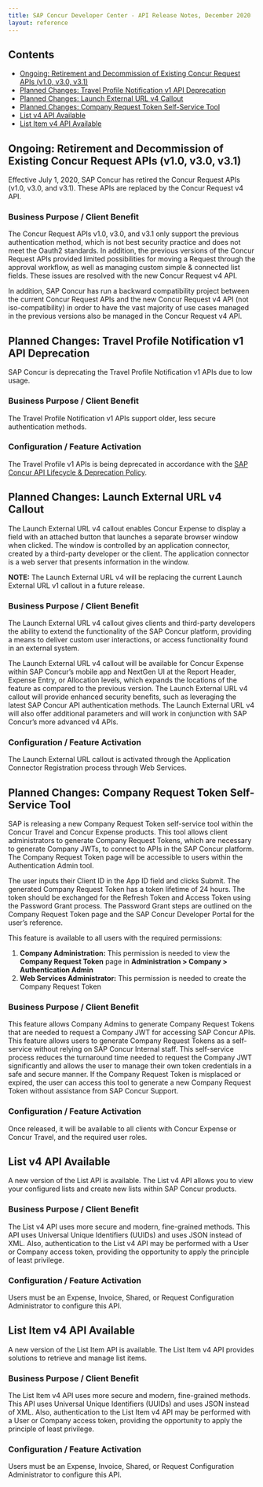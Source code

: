 ```yaml
---
title: SAP Concur Developer Center - API Release Notes, December 2020
layout: reference
---
```


## Contents

* [Ongoing: Retirement and Decommission of Existing Concur Request APIs (v1.0, v3.0, v3.1)](#ongoing-request-retirement)
* [Planned Changes: Travel Profile Notification v1 API Deprecation](#travel-profile-deprecation)
* [Planned Changes: Launch External URL v4 Callout](#planned-leu-v4)
* [Planned Changes: Company Request Token Self-Service Tool](#planned-company-token)
* [List v4 API Available](#list-v4)
* [List Item v4 API Available](#list-item-v4)

## <a name="ongoing-request-retirement"></a>Ongoing: Retirement and Decommission of Existing Concur Request APIs (v1.0, v3.0, v3.1)

Effective July 1, 2020, SAP Concur has retired the Concur Request APIs (v1.0, v3.0, and v3.1). These APIs are replaced by the Concur Request v4 API.

### Business Purpose / Client Benefit

The Concur Request APIs v1.0, v3.0, and v3.1 only support the previous authentication method, which is not best security practice and does not meet the Oauth2 standards. In addition, the previous versions of the Concur Request APIs provided limited possibilities for moving a Request through the approval workflow, as well as managing custom simple & connected list fields. These issues are resolved with the new Concur Request v4 API.

In addition, SAP Concur has run a backward compatibility project between the current Concur Request APIs and the new Concur Request v4 API (not iso-compatibility) in order to have the vast majority of use cases managed in the previous versions also be managed in the Concur Request v4 API.

## <a name="travel-profile-deprecation"></a>Planned Changes: Travel Profile Notification v1 API Deprecation

SAP Concur is deprecating the Travel Profile Notification v1 APIs due to low usage.

### Business Purpose / Client Benefit

The Travel Profile Notification v1 APIs support older, less secure authentication methods.

### Configuration / Feature Activation

The Travel Profile v1 APIs is being deprecated in accordance with the [SAP Concur API Lifecycle & Deprecation Policy](https://developer.concur.com/tools-support/deprecation-policy.html).

## <a name="planned-leu-v4"></a>Planned Changes: Launch External URL v4 Callout

The Launch External URL v4 callout enables Concur Expense to display a field with an attached button that launches a separate browser window when clicked. The window is controlled by an application connector, created by a third-party developer or the client. The application connector is a web server that presents information in the window.

**NOTE:**	The Launch External URL v4 will be replacing the current Launch External URL v1 callout in a future release.

### Business Purpose / Client Benefit

The Launch External URL v4 callout gives clients and third-party developers the ability to extend the functionality of the SAP Concur platform, providing a means to deliver custom user interactions, or access functionality found in an external system.

The Launch External URL v4 callout will be available for Concur Expense within SAP Concur’s mobile app and NextGen UI at the Report Header, Expense Entry, or Allocation levels, which expands the locations of the feature as compared to the previous version. The Launch External URL v4 callout will provide enhanced security benefits, such as leveraging the latest SAP Concur API authentication methods. The Launch External URL v4 will also offer additional parameters and will work in conjunction with SAP Concur’s more advanced v4 APIs.

### Configuration / Feature Activation

The Launch External URL callout is activated through the Application Connector Registration process through Web Services.

## <a name="planned-company-token"></a>Planned Changes: Company Request Token Self-Service Tool

SAP is releasing a new Company Request Token self-service tool within the Concur Travel and Concur Expense products. This tool allows client administrators to generate Company Request Tokens, which are necessary to generate Company JWTs, to connect to APIs in the SAP Concur platform. The Company Request Token page will be accessible to users within the Authentication Admin tool.

The user inputs their Client ID in the App ID field and clicks Submit. The generated Company Request Token has a token lifetime of 24 hours. The token should be exchanged for the Refresh Token and Access Token using the Password Grant process. The Password Grant steps are outlined on the Company Request Token page and the SAP Concur Developer Portal for the user’s reference.

This feature is available to all users with the required permissions:

  1. **Company Administration:** This permission is needed to view the **Company Request Token** page in **Administration > Company > Authentication Admin**
  2. **Web Services Administrator:** This permission is needed to create the Company Request Token

### Business Purpose / Client Benefit

This feature allows Company Admins to generate Company Request Tokens that are needed to request a Company JWT for accessing SAP Concur APIs. This feature allows users to generate Company Request Tokens as a self-service without relying on SAP Concur Internal staff. This self-service process reduces the turnaround time needed to request the Company JWT significantly and allows the user to manage their own token credentials in a safe and secure manner. If the Company Request Token is misplaced or expired, the user can access this tool to generate a new Company Request Token without assistance from SAP Concur Support.

### Configuration / Feature Activation

Once released, it will be available to all clients with Concur Expense or Concur Travel, and the required user roles.

## <a name="list-v4"></a>List v4 API Available

A new version of the List API is available. The List v4 API allows you to view your configured lists and create new lists within SAP Concur products.

### Business Purpose / Client Benefit

The List v4 API uses more secure and modern, fine-grained methods. This API uses Universal Unique Identifiers (UUIDs) and uses JSON instead of XML. Also, authentication to the List v4 API may be performed with a User or Company access token, providing the opportunity to apply the principle of least privilege.

### Configuration / Feature Activation

Users must be an Expense, Invoice, Shared, or Request Configuration Administrator to configure this API.

## <a name="list-item-v4"></a>List Item v4 API Available

A new version of the List Item API is available. The List Item v4 API provides solutions to retrieve and manage list items.

### Business Purpose / Client Benefit

The List Item v4 API uses more secure and modern, fine-grained methods. This API uses Universal Unique Identifiers (UUIDs) and uses JSON instead of XML. Also, authentication to the List Item v4 API may be performed with a User or Company access token, providing the opportunity to apply the principle of least privilege.

### Configuration / Feature Activation

Users must be an Expense, Invoice, Shared, or Request Configuration Administrator to configure this API.
